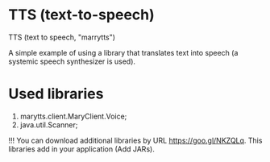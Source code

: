 # TTS (text-to-speech)
TTS (text to speech, "marrytts")

A simple example of using a library that translates text into speech (a systemic speech synthesizer is used).

# Used libraries
1. marytts.client.MaryClient.Voice;
2. java.util.Scanner;


!!! You can download additional libraries by URL https://goo.gl/NKZQLq.
This libraries add in your application (Add JARs).
